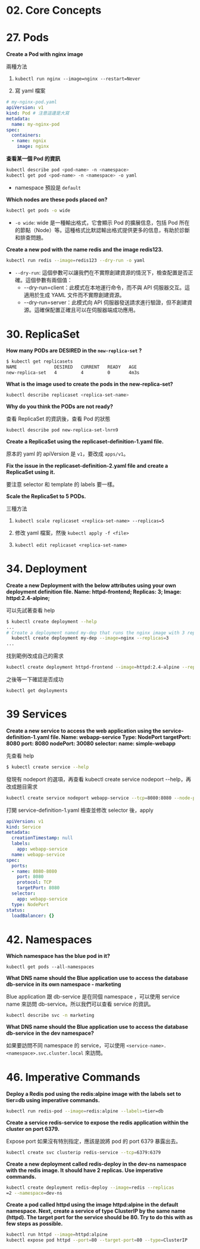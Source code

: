 # 02. Core Concepts

# 27. Pods

**Create a Pod with nginx image**

兩種方法

1. `kubectl run nginx --image=nginx --restart=Never`

2. 寫 yaml 檔案

```yaml
# my-nginx-pod.yaml
apiVersion: v1
kind: Pod # 注意這邊是大寫
metadata:
  name: my-nginx-pod
spec:
  containers:
  - name: ngnix
    image: nginx
```


**查看某一個 Pod 的資訊**

```bash
kubectl describe pod <pod-name> -n <namespace>
kubectl get pod <pod-name> -n <namespace> -o yaml
```

- namespace 預設是 `default`

**Which nodes are these pods placed on?**

```bash
kubectl get pods -o wide
```

- `-o wide`: wide 是一種輸出格式，它會顯示 Pod 的擴展信息，包括 Pod 所在的節點（Node）等。這種格式比默認輸出格式提供更多的信息，有助於診斷和排查問題。


**Create a new pod with the name redis and the image redis123.**

```bash
kubectl run redis --image=redis123 --dry-run -o yaml
```

- `--dry-run`: 這個參數可以讓我們在不實際創建資源的情況下，檢查配置是否正確。這個參數有兩個值：
  - --dry-run=client：此模式在本地運行命令，而不與 API 伺服器交互。這適用於生成 YAML 文件而不實際創建資源。
  - --dry-run=server：此模式向 API 伺服器發送請求進行驗證，但不創建資源。這確保配置正確且可以在伺服器端成功應用。
# 30. ReplicaSet

**How many PODs are DESIRED in the `new-replica-set` ?**

```bash
$ kubectl get replicasets
NAME              DESIRED   CURRENT   READY   AGE
new-replica-set   4         4         0       4m3s
```

**What is the image used to create the pods in the new-replica-set?**

```bash
kubectl describe replicaset <replica-set-name>
```

**Why do you think the PODs are not ready?**

查看 ReplicaSet 的資訊後，查看 Pod 的狀態

```bash
kubectl describe pod new-replica-set-lnrn9
```

**Create a ReplicaSet using the replicaset-definition-1.yaml file.**

原本的 yaml 的 apiVersion 是 `v1`，要改成 `apps/v1`。

**Fix the issue in the replicaset-definition-2.yaml file and create a ReplicaSet using it.**

要注意 selector 和 template 的 labels 要一樣。

**Scale the ReplicaSet to 5 PODs.**

三種方法

1. `kubectl scale replicaset <replica-set-name> --replicas=5`

2. 修改 yaml 檔案，然後 `kubectl apply -f <file>`

3. `kubectl edit replicaset <replica-set-name>`


# 34. Deployment

**Create a new Deployment with the below attributes using your own deployment definition file.
Name: httpd-frontend;
Replicas: 3;
Image: httpd:2.4-alpine;**

可以先試著查看 help

```bash
$ kubectl create deployment --help
...
# Create a deployment named my-dep that runs the nginx image with 3 replicas
  kubectl create deployment my-dep --image=nginx --replicas=3
...
```

找到範例改成自己的需求

```bash
kubectl create deployment httpd-frontend --image=httpd:2.4-alpine --replicas=3
```

之後等一下確認是否成功

```
kubectl get deployments
```

# 39 Services

**Create a new service to access the web application using the service-definition-1.yaml file.
Name: webapp-service
Type: NodePort
targetPort: 8080
port: 8080
nodePort: 30080
selector:
  name: simple-webapp**

先查看 help

```bash
$ kubectl create service --help
```

發現有 nodeport 的選項，再查看 kubectl create service nodeport --help，再改成題目需求

```bash
kubectl create service nodeport webapp-service --tcp=8080:8080 --node-port=30080 --dry-run=client -o yaml > service-definition-1.yaml
```

打開 service-definition-1.yaml 檢查並修改 selector 後，apply

```yaml
apiVersion: v1
kind: Service
metadata:
  creationTimestamp: null
  labels:
    app: webapp-service
  name: webapp-service
spec:
  ports:
  - name: 8080-8080
    port: 8080
    protocol: TCP
    targetPort: 8080
  selector:
    app: webapp-service
  type: NodePort
status:
  loadBalancer: {}
```
# 42. Namespaces

**Which namespace has the blue pod in it?**


`kubectl get pods --all-namespaces`

**What DNS name should the Blue application use to access the database db-service in its own namespace - marketing**

Blue application 跟 db-service 是在同個 namespace ，可以使用 service name 來訪問 db-service。所以我們可以查看 service 的資訊。

```bash
kubectl describe svc -n marketing
```

**What DNS name should the Blue application use to access the database db-service in the dev namespace?**

如果要訪問不同 namespace 的 service，可以使用 `<service-name>.<namespace>.svc.cluster.local` 來訪問。



# 46. Imperative Commands

**Deploy a Redis pod using the redis:alpine image with the labels set to tier=db using imperative commands.**

```bash
kubectl run redis-pod --image=redis:alpine --labels=tier=db
```

**Create a service redis-service to expose the redis application within the cluster on port 6379.**

Expose port 如果沒有特別指定，應該是說將 pod 的 port 6379 暴露出去。

```bash
kubectl create svc clusterip redis-service --tcp=6379:6379
```
**Create a new deployment called redis-deploy in the dev-ns namespace with the redis image. It should have 2 replicas.
Use imperative commands.**

```bash
kubectl create deployment redis-deploy --image=redis --replicas
=2 --namespace=dev-ns
```

**Create a pod called httpd using the image httpd:alpine in the default namespace. Next, create a service of type ClusterIP by the same name (httpd). The target port for the service should be 80.
Try to do this with as few steps as possible.**

```bash
kubectl run httpd --image=httpd:alpine
kubectl expose pod httpd --port=80 --target-port=80 --type=ClusterIP
```

